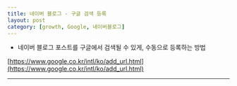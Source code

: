 ```yaml
---
title: 네이버 블로그 - 구글 검색 등록
layout: post
category: [growth, Google, 네이버블로그]
--- 
```


- 네이버 블로그 포스트를 구글에서 검색될 수 있게, 수동으로 등록하는 방법

[https://www.google.co.kr/intl/ko/add_url.html](https://www.google.co.kr/intl/ko/add_url.html)




---
